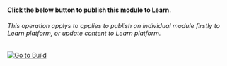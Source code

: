 #### Click the below button to publish this module to Learn.  
###### This operation applys to applies to publish an individual module firstly to Learn platform, or update content to Learn platform.

[![Go to Build](https://courseautopubmgtv3dev.blob.core.windows.net/publiccontainer/GotoPubModule.png)](https://wwlpublish2learn.azurewebsites.net/#/pub2Module/https%253A%252F%252Fmicrosoftdigitallearning.visualstudio.com%252FDefaultCollection%252FCourseware%252F_git%252FLP_D365_dyn-365-fundamentals%253Fpath%253D%25252FModules%25252FM08-dynamics-365-field-service%2526version%253DGBmaster)